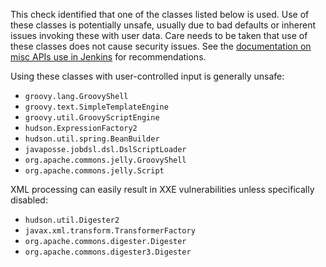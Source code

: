 This check identified that one of the classes listed below is used. Use of these classes is potentially unsafe, usually due to bad defaults or inherent issues invoking these with user data. Care needs to be taken that use of these classes does not cause security issues. See the [documentation on misc APIs use in Jenkins](https://www.jenkins.io/doc/developer/security/misc/) for recommendations.

Using these classes with user-controlled input is generally unsafe:

* `groovy.lang.GroovyShell`
* `groovy.text.SimpleTemplateEngine`
* `groovy.util.GroovyScriptEngine`
* `hudson.ExpressionFactory2`
* `hudson.util.spring.BeanBuilder`
* `javaposse.jobdsl.dsl.DslScriptLoader`
* `org.apache.commons.jelly.GroovyShell`
* `org.apache.commons.jelly.Script`

XML processing can easily result in XXE vulnerabilities unless specifically disabled:

* `hudson.util.Digester2`
* `javax.xml.transform.TransformerFactory`
* `org.apache.commons.digester.Digester`
* `org.apache.commons.digester3.Digester`
